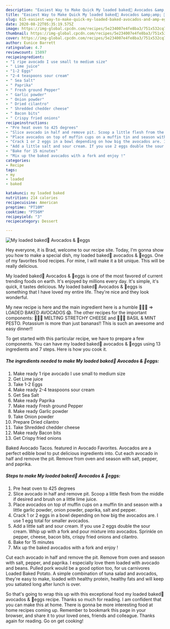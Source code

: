 ```yaml
---
description: "Easiest Way to Make Quick My loaded baked🥑 Avocados &amp;amp; 🥚eggs"
title: "Easiest Way to Make Quick My loaded baked🥑 Avocados &amp;amp; 🥚eggs"
slug: 615-easiest-way-to-make-quick-my-loaded-baked-avocados-and-amp-eggs
date: 2020-08-22T05:35:19.575Z
image: https://img-global.cpcdn.com/recipes/5e234007e4fe8ba3/751x532cq70/my-loaded-baked🥑-avocados-🥚eggs-recipe-main-photo.jpg
thumbnail: https://img-global.cpcdn.com/recipes/5e234007e4fe8ba3/751x532cq70/my-loaded-baked🥑-avocados-🥚eggs-recipe-main-photo.jpg
cover: https://img-global.cpcdn.com/recipes/5e234007e4fe8ba3/751x532cq70/my-loaded-baked🥑-avocados-🥚eggs-recipe-main-photo.jpg
author: Eunice Barrett
ratingvalue: 4.7
reviewcount: 15897
recipeingredient:
- "1 ripe avocado I use small to medium size"
- " Lime juice"
- "1-2 Eggs"
- "2-4 teaspoons sour cream"
- " Sea Salt"
- " Paprika"
- " Fresh ground Pepper"
- " Garlic powder"
- " Onion powder"
- " Dried cilantro"
- " Shredded chedder cheese"
- " Bacon bits"
- " Crispy fried onions"
recipeinstructions:
- "Pre heat oven to 425 degrees"
- "Slice avocado in half and remove pit. Scoop a little flesh from the middle if desired and brush on a little lime juice."
- "Place avocados on top of muffin cups on a muffin tin and season with a little garlic powder, onion powder, paprika, salt and pepper."
- "Crack 1 or 2 eggs in a bowl depending on how big the avocados are. I use 1 egg total for smaller avocados."
- "Add a little salt and sour cream. If you use 2 eggs double the sour cream. Whip up with a fork and pour mixture into avocados. Sprinkle on pepper, cheese, bacon bits, crispy fried onions and cilantro."
- "Bake for 15 minutes"
- "Mix up the baked avocados with a fork and enjoy !"
categories:
- Recipe
tags:
- my
- loaded
- baked

katakunci: my loaded baked 
nutrition: 214 calories
recipecuisine: American
preptime: "PT10M"
cooktime: "PT56M"
recipeyield: "3"
recipecategory: Dessert

---
```



![My loaded baked🥑 Avocados &amp; 🥚eggs](https://img-global.cpcdn.com/recipes/5e234007e4fe8ba3/751x532cq70/my-loaded-baked🥑-avocados-🥚eggs-recipe-main-photo.jpg)

Hey everyone, it is Brad, welcome to our recipe site. Today, I'm gonna show you how to make a special dish, my loaded baked🥑 avocados &amp; 🥚eggs. One of my favorites food recipes. For mine, I will make it a bit unique. This will be really delicious.

My loaded baked🥑 Avocados &amp; 🥚eggs is one of the most favored of current trending foods on earth. It's enjoyed by millions every day. It's simple, it's quick, it tastes delicious. My loaded baked🥑 Avocados &amp; 🥚eggs is something that I have loved my entire life. They're nice and they look wonderful.

My new recipe is here and the main ingredient here is a humble 🥑🥑🥑 =&gt; LOADED BAKED AVOCADOS 😱. The other recipes for the important components: 🧀🧀🧀 MELTING STRETCHY CHEESE and 🌿🌿🌿 BASIL &amp; MINT PESTO. Potassium is more than just bananas!! This is such an awesome and easy dinner!!


To get started with this particular recipe, we have to prepare a few components. You can have my loaded baked🥑 avocados &amp; 🥚eggs using 13 ingredients and 7 steps. Here is how you cook it.

<!--inarticleads1-->

##### The ingredients needed to make My loaded baked🥑 Avocados &amp; 🥚eggs:

1. Make ready 1 ripe avocado I use small to medium size
1. Get  Lime juice
1. Take 1-2 Eggs
1. Make ready 2-4 teaspoons sour cream
1. Get  Sea Salt
1. Make ready  Paprika
1. Make ready  Fresh ground Pepper
1. Make ready  Garlic powder
1. Take  Onion powder
1. Prepare  Dried cilantro
1. Take  Shredded chedder cheese
1. Make ready  Bacon bits
1. Get  Crispy fried onions


Baked Avocado Tacos. featured in Avocado Favorites. Avocados are a perfect edible bowl to put delicious ingredients into. Cut each avocado in half and remove the pit. Remove from oven and season with salt, pepper, and paprika. 

<!--inarticleads2-->

##### Steps to make My loaded baked🥑 Avocados &amp; 🥚eggs:

1. Pre heat oven to 425 degrees
1. Slice avocado in half and remove pit. Scoop a little flesh from the middle if desired and brush on a little lime juice.
1. Place avocados on top of muffin cups on a muffin tin and season with a little garlic powder, onion powder, paprika, salt and pepper.
1. Crack 1 or 2 eggs in a bowl depending on how big the avocados are. I use 1 egg total for smaller avocados.
1. Add a little salt and sour cream. If you use 2 eggs double the sour cream. Whip up with a fork and pour mixture into avocados. Sprinkle on pepper, cheese, bacon bits, crispy fried onions and cilantro.
1. Bake for 15 minutes
1. Mix up the baked avocados with a fork and enjoy !


Cut each avocado in half and remove the pit. Remove from oven and season with salt, pepper, and paprika. I especially love them loaded with avocado and beans. Pulled pork would be a good option too, for us carnivores  Loaded Baked Potato. A simple combination of tuna salad and avocados, they&#39;re easy to make, loaded with healthy protein, healthy fats and will keep you satiated long after lunch is over. 

So that's going to wrap this up with this exceptional food my loaded baked🥑 avocados &amp; 🥚eggs recipe. Thanks so much for reading. I am confident that you can make this at home. There is gonna be more interesting food at home recipes coming up. Remember to bookmark this page in your browser, and share it to your loved ones, friends and colleague. Thanks again for reading. Go on get cooking!
